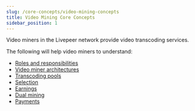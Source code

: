 ```yaml
---
slug: /core-concepts/video-mining-concepts
title: Video Mining Core Concepts
sidebar_position: 1
---
```


Video miners in the Livepeer network provide video transcoding services.

The following will help video miners to understand:

- [Roles and responsibilities](/core-concepts/video-mining-concepts/roles-and-responsibilities)
- [Video miner architectures](/core-concepts/video-mining-concepts/architecture)
- [Transcoding pools](/core-concepts/video-mining-concepts/pools)
- [Selection](/video-miners/core-concepts/selection)
- [Earnings](/video-miners/core-concepts/earnings)
- [Dual mining](/video-miners/core-concepts/dual-mining)
- [Payments](/video-miners/core-concepts/payments)

